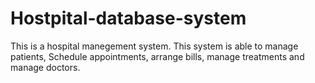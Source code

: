 # Hostpital-database-system
This is a hospital manegement system. This system is able to manage patients, Schedule appointments, arrange bills, manage treatments and manage doctors.
